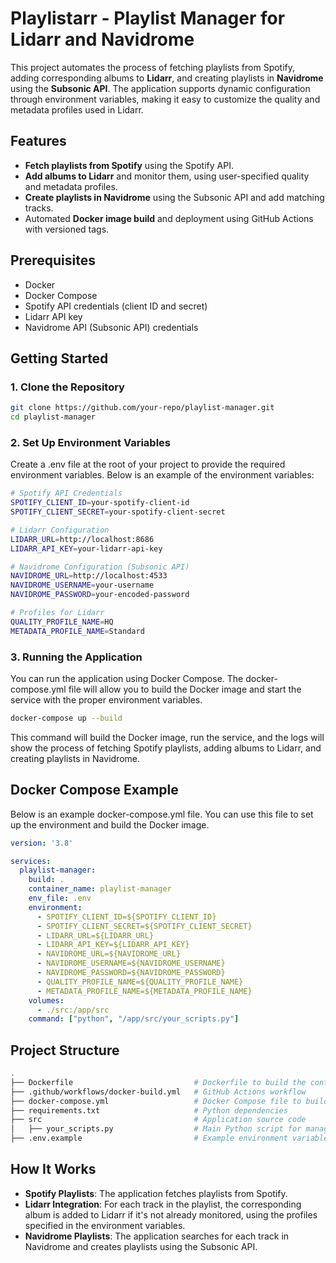 # Playlistarr - Playlist Manager for Lidarr and Navidrome

This project automates the process of fetching playlists from Spotify, adding corresponding albums to **Lidarr**, and creating playlists in **Navidrome** using the **Subsonic API**. The application supports dynamic configuration through environment variables, making it easy to customize the quality and metadata profiles used in Lidarr.

## Features

- **Fetch playlists from Spotify** using the Spotify API.
- **Add albums to Lidarr** and monitor them, using user-specified quality and metadata profiles.
- **Create playlists in Navidrome** using the Subsonic API and add matching tracks.
- Automated **Docker image build** and deployment using GitHub Actions with versioned tags.

## Prerequisites

- Docker
- Docker Compose
- Spotify API credentials (client ID and secret)
- Lidarr API key
- Navidrome API (Subsonic API) credentials

## Getting Started

### 1. Clone the Repository

```bash
git clone https://github.com/your-repo/playlist-manager.git
cd playlist-manager
```

### 2. Set Up Environment Variables
Create a .env file at the root of your project to provide the required environment variables. Below is an example of the environment variables:

```bash
# Spotify API Credentials
SPOTIFY_CLIENT_ID=your-spotify-client-id
SPOTIFY_CLIENT_SECRET=your-spotify-client-secret

# Lidarr Configuration
LIDARR_URL=http://localhost:8686
LIDARR_API_KEY=your-lidarr-api-key

# Navidrome Configuration (Subsonic API)
NAVIDROME_URL=http://localhost:4533
NAVIDROME_USERNAME=your-username
NAVIDROME_PASSWORD=your-encoded-password

# Profiles for Lidarr
QUALITY_PROFILE_NAME=HQ
METADATA_PROFILE_NAME=Standard
```

### 3. Running the Application
You can run the application using Docker Compose. The docker-compose.yml file will allow you to build the Docker image and start the service with the proper environment variables.

```bash
docker-compose up --build
```

This command will build the Docker image, run the service, and the logs will show the process of fetching Spotify playlists, adding albums to Lidarr, and creating playlists in Navidrome.

## Docker Compose Example
Below is an example docker-compose.yml file. You can use this file to set up the environment and build the Docker image.

```yaml
version: '3.8'

services:
  playlist-manager:
    build: .
    container_name: playlist-manager
    env_file: .env
    environment:
      - SPOTIFY_CLIENT_ID=${SPOTIFY_CLIENT_ID}
      - SPOTIFY_CLIENT_SECRET=${SPOTIFY_CLIENT_SECRET}
      - LIDARR_URL=${LIDARR_URL}
      - LIDARR_API_KEY=${LIDARR_API_KEY}
      - NAVIDROME_URL=${NAVIDROME_URL}
      - NAVIDROME_USERNAME=${NAVIDROME_USERNAME}
      - NAVIDROME_PASSWORD=${NAVIDROME_PASSWORD}
      - QUALITY_PROFILE_NAME=${QUALITY_PROFILE_NAME}
      - METADATA_PROFILE_NAME=${METADATA_PROFILE_NAME}
    volumes:
      - ./src:/app/src
    command: ["python", "/app/src/your_scripts.py"]
```

## Project Structure

```bash
.
├── Dockerfile                           # Dockerfile to build the container
├── .github/workflows/docker-build.yml   # GitHub Actions workflow
├── docker-compose.yml                   # Docker Compose file to build and run the container
├── requirements.txt                     # Python dependencies
├── src                                  # Application source code
│   ├── your_scripts.py                  # Main Python script for managing playlists
├── .env.example                         # Example environment variables file
```

## How It Works
- **Spotify Playlists**: The application fetches playlists from Spotify.
- **Lidarr Integration**: For each track in the playlist, the corresponding album is added to Lidarr if it's not already monitored, using the profiles specified in the environment variables.
- **Navidrome Playlists**: The application searches for each track in Navidrome and creates playlists using the Subsonic API.